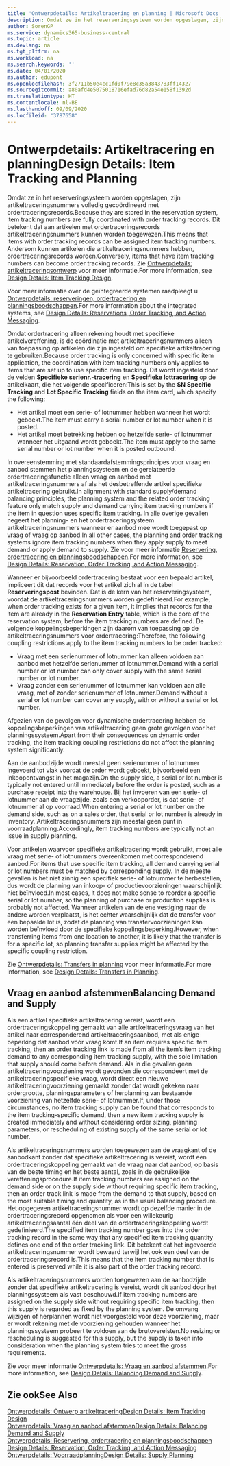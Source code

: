 ```yaml
---
title: 'Ontwerpdetails: Artikeltracering en planning | Microsoft Docs'
description: Omdat ze in het reserveringsysteem worden opgeslagen, zijn artikeltraceringsnummers volledig gecoördineerd met ordertraceringsrecords.
author: SorenGP
ms.service: dynamics365-business-central
ms.topic: article
ms.devlang: na
ms.tgt_pltfrm: na
ms.workload: na
ms.search.keywords: ''
ms.date: 04/01/2020
ms.author: edupont
ms.openlocfilehash: 3f2711b50e4cc1fd0f79e8c35a3843783ff14327
ms.sourcegitcommit: a80afd4e5075018716efad76d82a54e158f1392d
ms.translationtype: HT
ms.contentlocale: nl-BE
ms.lasthandoff: 09/09/2020
ms.locfileid: "3787658"
---
```

# <a name="design-details-item-tracking-and-planning"></a><span data-ttu-id="6cfef-103">Ontwerpdetails: Artikeltracering en planning</span><span class="sxs-lookup"><span data-stu-id="6cfef-103">Design Details: Item Tracking and Planning</span></span>
<span data-ttu-id="6cfef-104">Omdat ze in het reserveringsysteem worden opgeslagen, zijn artikeltraceringsnummers volledig gecoördineerd met ordertraceringsrecords.</span><span class="sxs-lookup"><span data-stu-id="6cfef-104">Because they are stored in the reservation system, item tracking numbers are fully coordinated with order tracking records.</span></span> <span data-ttu-id="6cfef-105">Dit betekent dat aan artikelen met ordertraceringsrecords artikeltraceringsnummers kunnen worden toegewezen.</span><span class="sxs-lookup"><span data-stu-id="6cfef-105">This means that items with order tracking records can be assigned item tracking numbers.</span></span> <span data-ttu-id="6cfef-106">Andersom kunnen artikelen die artikeltraceringsnummers hebben, ordertraceringsrecords worden.</span><span class="sxs-lookup"><span data-stu-id="6cfef-106">Conversely, items that have item tracking numbers can become order tracking records.</span></span> <span data-ttu-id="6cfef-107">Zie [Ontwerpdetails: artikeltraceringsontwerp](design-details-item-tracking-design.md) voor meer informatie.</span><span class="sxs-lookup"><span data-stu-id="6cfef-107">For more information, see [Design Details: Item Tracking Design](design-details-item-tracking-design.md).</span></span>

<span data-ttu-id="6cfef-108">Voor meer informatie over de geïntegreerde systemen raadpleegt u [Ontwerpdetails: reserveringen, ordertracering en planningsboodschappen](design-details-reservation-order-tracking-and-action-messaging.md).</span><span class="sxs-lookup"><span data-stu-id="6cfef-108">For more information about the integrated systems, see [Design Details: Reservations, Order Tracking, and Action Messaging](design-details-reservation-order-tracking-and-action-messaging.md).</span></span>

<span data-ttu-id="6cfef-109">Omdat ordertracering alleen rekening houdt met specifieke artikelvereffening, is de coördinatie met artikeltraceringsnummers alleen van toepassing op artikelen die zijn ingesteld om specifieke artikeltracering te gebruiken.</span><span class="sxs-lookup"><span data-stu-id="6cfef-109">Because order tracking is only concerned with specific item application, the coordination with item tracking numbers only applies to items that are set up to use specific item tracking.</span></span> <span data-ttu-id="6cfef-110">Dit wordt ingesteld door de velden **Specifieke serienr.-tracering** en **Specifieke lottracering** op de artikelkaart, die het volgende specificeren:</span><span class="sxs-lookup"><span data-stu-id="6cfef-110">This is set by the **SN Specific Tracking** and **Lot Specific Tracking** fields on the item card, which specify the following:</span></span>

- <span data-ttu-id="6cfef-111">Het artikel moet een serie- of lotnummer hebben wanneer het wordt geboekt.</span><span class="sxs-lookup"><span data-stu-id="6cfef-111">The item must carry a serial number or lot number when it is posted.</span></span>
- <span data-ttu-id="6cfef-112">Het artikel moet betrekking hebben op hetzelfde serie- of lotnummer wanneer het uitgaand wordt geboekt.</span><span class="sxs-lookup"><span data-stu-id="6cfef-112">The item must apply to the same serial number or lot number when it is posted outbound.</span></span>

<span data-ttu-id="6cfef-113">In overeenstemming met standaardafstemmingsprincipes voor vraag en aanbod stemmen het planningssysteem en de gerelateerde ordertraceringsfunctie alleen vraag en aanbod met artikeltraceringsnummers af als het desbetreffende artikel specifieke artikeltracering gebruikt.</span><span class="sxs-lookup"><span data-stu-id="6cfef-113">In alignment with standard supply/demand balancing principles, the planning system and the related order tracking feature only match supply and demand carrying item tracking numbers if the item in question uses specific item tracking.</span></span> <span data-ttu-id="6cfef-114">In alle overige gevallen negeert het planning- en het ordertraceringsysteem artikeltraceringsnummers wanneer er aanbod mee wordt toegepast op vraag of vraag op aanbod.</span><span class="sxs-lookup"><span data-stu-id="6cfef-114">In all other cases, the planning and order tracking systems ignore item tracking numbers when they apply supply to meet demand or apply demand to supply.</span></span> <span data-ttu-id="6cfef-115">Zie voor meer informatie [Reservering, ordertracering en planningsboodschappen](design-details-reservation-order-tracking-and-action-messaging.md).</span><span class="sxs-lookup"><span data-stu-id="6cfef-115">For more information, see [Design Details: Reservation, Order Tracking, and Action Messaging](design-details-reservation-order-tracking-and-action-messaging.md).</span></span>

<span data-ttu-id="6cfef-116">Wanneer er bijvoorbeeld ordertracering bestaat voor een bepaald artikel, impliceert dit dat records voor het artikel zich al in de tabel **Reserveringspost** bevinden. Dat is de kern van het reserveringsysteem, voordat de artikeltraceringsnummers worden gedefinieerd.</span><span class="sxs-lookup"><span data-stu-id="6cfef-116">For example, when order tracking exists for a given item, it implies that records for the item are already in the **Reservation Entry** table, which is the core of the reservation system, before the item tracking numbers are defined.</span></span> <span data-ttu-id="6cfef-117">De volgende koppelingsbeperkingen zijn daarom van toepassing op de artikeltraceringsnummers voor ordertracering:</span><span class="sxs-lookup"><span data-stu-id="6cfef-117">Therefore, the following coupling restrictions apply to the item tracking numbers to be order tracked:</span></span>

- <span data-ttu-id="6cfef-118">Vraag met een serienummer of lotnummer kan alleen voldoen aan aanbod met hetzelfde serienummer of lotnummer.</span><span class="sxs-lookup"><span data-stu-id="6cfef-118">Demand with a serial number or lot number can only cover supply with the same serial number or lot number.</span></span>
- <span data-ttu-id="6cfef-119">Vraag zonder een serienummer of lotnummer kan voldoen aan alle vraag, met of zonder serienummer of lotnummer.</span><span class="sxs-lookup"><span data-stu-id="6cfef-119">Demand without a serial or lot number can cover any supply, with or without a serial or lot number.</span></span>

<span data-ttu-id="6cfef-120">Afgezien van de gevolgen voor dynamische ordertracering hebben de koppelingsbeperkingen van artikeltracering geen grote gevolgen voor het planningssysteem.</span><span class="sxs-lookup"><span data-stu-id="6cfef-120">Apart from their consequences on dynamic order tracking, the item tracking coupling restrictions do not affect the planning system significantly.</span></span>

<span data-ttu-id="6cfef-121">Aan de aanbodzijde wordt meestal geen serienummer of lotnummer ingevoerd tot vlak voordat de order wordt geboekt, bijvoorbeeld een inkoopontvangst in het magazijn.</span><span class="sxs-lookup"><span data-stu-id="6cfef-121">On the supply side, a serial or lot number is typically not entered until immediately before the order is posted, such as a purchase receipt into the warehouse.</span></span> <span data-ttu-id="6cfef-122">Bij het invoeren van een serie- of lotnummer aan de vraagzijde, zoals een verkooporder, is dat serie- of lotnummer al op voorraad.</span><span class="sxs-lookup"><span data-stu-id="6cfef-122">When entering a serial or lot number on the demand side, such as on a sales order, that serial or lot number is already in inventory.</span></span> <span data-ttu-id="6cfef-123">Artikeltraceringsnummers zijn meestal geen punt in voorraadplanning.</span><span class="sxs-lookup"><span data-stu-id="6cfef-123">Accordingly, item tracking numbers are typically not an issue in supply planning.</span></span>

<span data-ttu-id="6cfef-124">Voor artikelen waarvoor specifieke artikeltracering wordt gebruikt, moet alle vraag met serie- of lotnummers overeenkomen met corresponderend aanbod.</span><span class="sxs-lookup"><span data-stu-id="6cfef-124">For items that use specific item tracking, all demand carrying serial or lot numbers must be matched by corresponding supply.</span></span> <span data-ttu-id="6cfef-125">In de meeste gevallen is het niet zinnig een specifiek serie- of lotnummer te herbestellen, dus wordt de planning van inkoop- of productievoorzieningen waarschijnlijk niet beïnvloed.</span><span class="sxs-lookup"><span data-stu-id="6cfef-125">In most cases, it does not make sense to reorder a specific serial or lot number, so the planning of purchase or production supplies is probably not affected.</span></span> <span data-ttu-id="6cfef-126">Wanneer artikelen van de ene vestiging naar de andere worden verplaatst, is het echter waarschijnlijk dat de transfer voor een bepaalde lot is, zodat de planning van transfervoorzieningen kan worden beïnvloed door de specifieke koppelingsbeperking.</span><span class="sxs-lookup"><span data-stu-id="6cfef-126">However, when transferring items from one location to another, it is likely that the transfer is for a specific lot, so planning transfer supplies might be affected by the specific coupling restriction.</span></span>

<span data-ttu-id="6cfef-127">Zie [Ontwerpdetails: Transfers in planning](design-details-transfers-in-planning.md) voor meer informatie.</span><span class="sxs-lookup"><span data-stu-id="6cfef-127">For more information, see [Design Details: Transfers in Planning](design-details-transfers-in-planning.md).</span></span>

## <a name="balancing-demand-and-supply"></a><span data-ttu-id="6cfef-128">Vraag en aanbod afstemmen</span><span class="sxs-lookup"><span data-stu-id="6cfef-128">Balancing Demand and Supply</span></span>
<span data-ttu-id="6cfef-129">Als een artikel specifieke artikeltracering vereist, wordt een ordertraceringskoppeling gemaakt van alle artikeltraceringsvraag van het artikel naar corresponderend artikeltraceringsaanbod, met als enige beperking dat aanbod vóór vraag komt.</span><span class="sxs-lookup"><span data-stu-id="6cfef-129">If an item requires specific item tracking, then an order tracking link is made from all the item’s item tracking demand to any corresponding item tracking supply, with the sole limitation that supply should come before demand.</span></span> <span data-ttu-id="6cfef-130">Als in die gevallen geen artikeltraceringvoorziening wordt gevonden die correspondeert met de artikeltraceringspecifieke vraag, wordt direct een nieuwe artikeltraceringvoorziening gemaakt zonder dat wordt gekeken naar ordergrootte, planningsparameters of herplanning van bestaande voorziening van hetzelfde serie- of lotnummer.</span><span class="sxs-lookup"><span data-stu-id="6cfef-130">If, under those circumstances, no item tracking supply can be found that corresponds to the item tracking-specific demand, then a new item tracking supply is created immediately and without considering order sizing, planning parameters, or rescheduling of existing supply of the same serial or lot number.</span></span>

<span data-ttu-id="6cfef-131">Als artikeltraceringsnummers worden toegewezen aan de vraagkant of de aanbodkant zonder dat specifieke artikeltracering is vereist, wordt een ordertraceringskoppeling gemaakt van de vraag naar dat aanbod, op basis van de beste timing en het beste aantal, zoals in de gebruikelijke vereffeningsprocedure.</span><span class="sxs-lookup"><span data-stu-id="6cfef-131">If item tracking numbers are assigned on the demand side or on the supply side without requiring specific item tracking, then an order track link is made from the demand to that supply, based on the most suitable timing and quantity, as in the usual balancing procedure.</span></span> <span data-ttu-id="6cfef-132">Het opgegeven artikeltraceringsnummer wordt op dezelfde manier in de ordertraceringsrecord opgenomen als voor een willekeurig artikeltraceringsaantal één deel van de ordertraceringskoppeling wordt gedefinieerd.</span><span class="sxs-lookup"><span data-stu-id="6cfef-132">The specified item tracking number goes into the order tracking record in the same way that any specified item tracking quantity defines one end of the order tracking link.</span></span> <span data-ttu-id="6cfef-133">Dit betekent dat het ingevoerde artikeltraceringsnummer wordt bewaard terwijl het ook een deel van de ordertraceringsrecord is.</span><span class="sxs-lookup"><span data-stu-id="6cfef-133">This means that the item tracking number that is entered is preserved while it is also part of the order tracking record.</span></span>

<span data-ttu-id="6cfef-134">Als artikeltraceringsnummers worden toegewezen aan de aanbodzijde zonder dat specifieke artikeltracering is vereist, wordt dit aanbod door het planningssysteem als vast beschouwd.</span><span class="sxs-lookup"><span data-stu-id="6cfef-134">If item tracking numbers are assigned on the supply side without requiring specific item tracking, then this supply is regarded as fixed by the planning system.</span></span> <span data-ttu-id="6cfef-135">De omvang wijzigen of herplannen wordt niet voorgesteld voor deze voorziening, maar er wordt rekening met de voorziening gehouden wanneer het planningssysteem probeert te voldoen aan de brutovereisten.</span><span class="sxs-lookup"><span data-stu-id="6cfef-135">No resizing or rescheduling is suggested for this supply, but the supply is taken into consideration when the planning system tries to meet the gross requirements.</span></span>

<span data-ttu-id="6cfef-136">Zie voor meer informatie [Ontwerpdetails: Vraag en aanbod afstemmen](design-details-balancing-demand-and-supply.md).</span><span class="sxs-lookup"><span data-stu-id="6cfef-136">For more information, see [Design Details: Balancing Demand and Supply](design-details-balancing-demand-and-supply.md).</span></span>  

## <a name="see-also"></a><span data-ttu-id="6cfef-137">Zie ook</span><span class="sxs-lookup"><span data-stu-id="6cfef-137">See Also</span></span>  
[<span data-ttu-id="6cfef-138">Ontwerpdetails: Ontwerp artikeltracering</span><span class="sxs-lookup"><span data-stu-id="6cfef-138">Design Details: Item Tracking Design</span></span>](design-details-item-tracking-design.md)  
[<span data-ttu-id="6cfef-139">Ontwerpdetails: Vraag en aanbod afstemmen</span><span class="sxs-lookup"><span data-stu-id="6cfef-139">Design Details: Balancing Demand and Supply</span></span>](design-details-balancing-demand-and-supply.md)  
<span data-ttu-id="6cfef-140">[Ontwerpdetails: Reservering, ordertracering en planningsboodschappen](design-details-reservation-order-tracking-and-action-messaging.md) </span><span class="sxs-lookup"><span data-stu-id="6cfef-140">[Design Details: Reservation, Order Tracking, and Action Messaging](design-details-reservation-order-tracking-and-action-messaging.md) </span></span>  
[<span data-ttu-id="6cfef-141">Ontwerpdetails: Voorraadplanning</span><span class="sxs-lookup"><span data-stu-id="6cfef-141">Design Details: Supply Planning</span></span>](design-details-supply-planning.md)  
